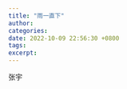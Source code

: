 ```yaml
---
title: "雨一直下"
author: 
categories: 
date: 2022-10-09 22:56:30 +0800
tags: 
excerpt: 
---
```



张宇




